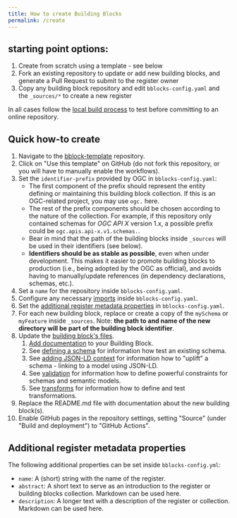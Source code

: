```yaml
---
title: How to create Building Blocks
permalink: /create
---
```

## starting point options:

1. Create from scratch using a template - see below
2. Fork an existing repository to update or add new building blocks, and generate a Pull Request to submit to the register owner
2. Copy any building block repository and edit `bblocks-config.yaml` and the `_sources/*` to create a new register

In all cases follow the [local build process](/bblocks-docs/build/local) to test before committing to an online repository.

## Quick how-to create

1. Navigate to the [bblock-template](https://github.com/opengeospatial/bblock-template) repository.
2. Click on "Use this template" on GitHub (do not fork this repository, or you will have to manually enable the
   workflows).
3. Set the `identifier-prefix` provided by OGC in `bblocks-config.yaml`:
   * The first component of the prefix should represent the entity defining or maintaining this building block
     collection. If this is an OGC-related project, you may use `ogc.` here.
   * The rest of the prefix components should be chosen according to the nature of the collection. For example, if
     this repository only contained schemas for *OGC API X* version 1.x,
     a possible prefix could be `ogc.apis.api-x.v1.schemas.`.
   * Bear in mind that the path of the building blocks inside `_sources` will be used in their identifiers (see below).
   * **Identifiers should be as stable as possible**, even when under development. This makes it easier to promote
     building blocks to production (i.e., being adopted by the OGC as official), and avoids having to manually/update
     references (in dependency declarations, schemas, etc.).
4. Set a `name` for the repository inside `bblocks-config.yaml`.
5. Configure any necessary [imports](imports) inside `bblocks-config.yaml`.
6. Set the [additional register metadata properties](#additional-register-metadata-properties) in `bblocks-config.yaml`.
7. For each new building block, replace or create a copy of the `mySchema` or `myFeature` inside `_sources`.
   Note: **the path to and name of the new directory will be part of the building block identifier**.
8. Update the [building block's files](structure).
   1. [Add documentation](documentation) to your Building Block.
   2. See [defining a schema](schema) for information how test an existing schema.
   3. See [adding JSON-LD context](json-ld-context) for information how to "uplift" a schema - linking to a model using JSON-LD.
   4. See [validation](validation) for information how to define powerful constraints for schemas and semantic models.
   5. See [transforms](transforms) for information how to define and test transformations.
9. Replace the README.md file with documentation about the new building block(s).
10. Enable GitHub pages in the repository settings, setting "Source" (under "Build and deployment")
    to "GitHub Actions".

## Additional register metadata properties

The following additional properties can be set inside `bblocks-config.yml`:

* `name`: A (short) string with the name of the register.
* `abstract`: A short text to serve as an introduction to the register or building blocks collection. 
  Markdown can be used here.
* `description`: A longer text with a description of the register or collection. Markdown can be used here.